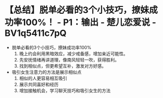 # 【总结】脱单必看的3个小技巧，撩妹成功率100%！ - P1：输出 - 楚儿恋爱说 - BV1q5411c7pQ

-   脱单必看的3个小技巧，撩妹成功率100%
    1.  晚上约会利用黑暗效应，减少戒备感，增加亲近可能性。
    2.  先安抚情绪再讲道理，像南风轻轻一吹，获得胜利。
    3.  找到相似点，但更希望互补，激发对方好感。
-   吸引女生注意力的方法是展示相似点
    1.  相似的人更容易相互吸引
    2.  展示共同喜好和经历
    3.  增加接触机会，学习聊天技巧和吸引女生的方法